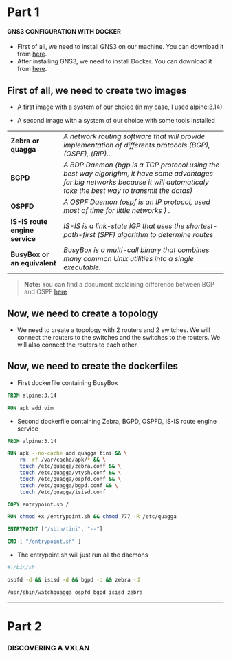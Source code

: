 # Part 1

#### GNS3 CONFIGURATION WITH DOCKER
-   First of all, we need to install GNS3 on our machine. You can download it from [here](https://www.gns3.com/software/download).
-   After installing GNS3, we need to install Docker. You can download it from [here](https://www.docker.com/products/docker-desktop).

## First of all, we need to create two images
-   A first image with a system of our choice (in my case, I used alpine:3.14)

-   A second image with a system of our choice with some tools installed 

| |  |
|--|--|
| **Zebra or quagga** | *A network routing software that will provide implementation of differents protocols (BGP), (OSPF), (RIP)...*
| **BGPD** | *A BDP Daemon (bgp is a TCP protocol using the best way algorighm, it have some advantages for big networks because it will automaticaly take the best way to transmit the datas)*
| **OSPFD** | *A OSPF Daemon (ospf is an IP protocol, used most of time for little networks ) .*
| **IS-IS route engine service** | *IS-IS is a link-state IGP that uses the shortest-path-first (SPF) algorithm to determine routes* 
| **BusyBox or an equivalent** | *BusyBox is a multi-call binary that combines many common Unix utilities into a single executable.*

> **Note:** You can find a document explaining difference between BGP and OSPF [here](https://community.fs.com/fr/blog/ospf-vs-bgp-routing-protocol-choice.html)

## Now, we need to create a topology
-   We need to create a topology with 2 routers and 2 switches. We will connect the routers to the switches and the switches to the routers. We will also connect the routers to each other.

## Now, we need to create the dockerfiles

-  First dockerfile containing BusyBox

```dockerfile
FROM alpine:3.14

RUN apk add vim 
```

-  Second dockerfile containing Zebra, BGPD, OSPFD, IS-IS route engine service

```dockerfile
FROM alpine:3.14

RUN apk --no-cache add quagga tini && \
    rm -rf /var/cache/apk/* && \
    touch /etc/quagga/zebra.conf && \
    touch /etc/quagga/vtysh.conf && \
    touch /etc/quagga/ospfd.conf && \
    touch /etc/quagga/bgpd.conf && \
    touch /etc/quagga/isisd.conf

COPY entrypoint.sh /

RUN chmod +x /entrypoint.sh && chmod 777 -R /etc/quagga

ENTRYPOINT ["/sbin/tini", "--"]

CMD [ "/entrypoint.sh" ]
```
- The entrypoint.sh will just run all the daemons

```bash
#!/bin/sh

ospfd -d && isisd -d && bgpd -d && zebra -d

/usr/sbin/watchquagga ospfd bgpd isisd zebra
```

--------------------

# Part 2

### DISCOVERING A VXLAN

